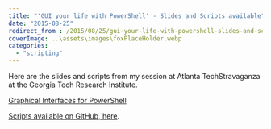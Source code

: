 ```yaml
---
title: "'GUI your life with PowerShell' - Slides and Scripts available"
date: "2015-08-25"
redirect_from : /2015/08/25/gui-your-life-with-powershell-slides-and-scripts-available
coverImage: ..\assets\images\foxPlaceHolder.webp
categories: 
  - "scripting"
---
```


Here are the slides and scripts from my session at Atlanta TechStravaganza at the Georgia Tech Research Institute.

[Graphical Interfaces for PowerShell](https://github.com/1RedOne/TechStravaganza/blob/master/Graphical%20Interfaces%20for%20PowerShell.pptx)

[Scripts available on GitHub, here](https://github.com/1RedOne/TechStravaganza).

